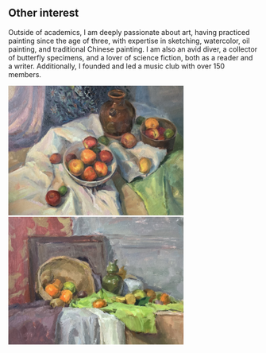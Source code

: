 ## Other interest

Outside of academics, I am deeply passionate about art, having practiced painting since the age of three, with expertise in sketching, watercolor, oil painting, and traditional Chinese painting. I am also an avid diver, a collector of butterfly specimens, and a lover of science fiction, both as a reader and a writer. Additionally, I founded and led a music club with over 150 members.
 
<div class="t-grid-wrap life-page-g1" style="width: 70%;">
    <div class="t-grid-item tgi1" ><img class="t-grid-item-img" src="img/interest1.jpg" /></div>
    <div class="t-grid-item tgi2" ><img class="t-grid-item-img" src="img/interest2.jpg" /></div>
</div>